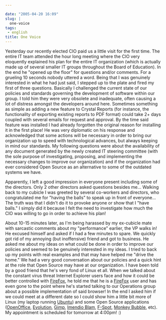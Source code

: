 ```yaml
---

date: "2005-04-20 16:09"
slug: |
  one-voice
tags:
 - english
title: One Voice
---
```


Yesterday our recently elected CIO paid us a little visit for the first
time. The entire IT team attended the hour long meeting where the CIO
very eloquently explained his plan for the entire IT organization (which
is actually made up of several smaller IT groups throughout the Board of
Education). In the end he "opened up the floor" for questions and/or
comments. For a grueling 10 seconds nobody uttered a word. Being that I
was genuinely interested in what he had just said, I stepped up to the
plate and fired my first of three questions. Basically I challenged the
current state of our policies and standards governing the development of
software within our group. I told him they were very obsolete and
inadequate, often causing a lot of distress amongst the developers
around here. Sometimes something as simple as adding a new feature to
Crystal Reports (for instance, the functionality of exporting existing
reports to PDF format) could take 2+ days coupled with several emails
for request and approval. By the time said feature was installed I had
already forgotten the original reason for installing it in the first
place! He was very diplomatic on his response and acknowledged that some
actions will be necessary in order to bring our organization up to speed
with technological advances, but always keeping in mind our standards.
My following questions were about the availability of any document
generated by the newly created IT steering committee (with the sole
purpose of investigating, proposing, and implementing the necessary
changes to improve our organization) and if the organization had ever
considered Open Source as an alternative to some of the outdated systems
we have.

Apparently, I left a good impression in everyone present including some
of the directors. Only 2 other directors asked questions besides me...
Walking back to my cubicle I was greeted by several co-workers and
directors, who congratulated me for "having the balls" to speak up in
front of everyone... The truth was that I didn't do it to provoke anyone
or show that I "have balls." I simply did it because I felt the need to
investigate how much the CIO was willing to go in order to achieve his
plan!

About 10-15 minutes later, as I'm being harassed by my ex-cubicle mate
with sarcastic comments about my "performance" earlier, the VP walks in!
He excused himself and asked if I had a few minutes to spare. We quickly
got rid of my annoying (but inoffensive) friend and got to business. He
asked me about my ideas on what could be done in order to improve our
policies and seemed to be genuinely interested in my ideas. I tried to
back up my points with real examples and that may have helped me "drive
the home." We had a very good conversation about our policies and a
quick hint at the role that Open Source may have at our organization. I
have been told by a good friend that he's very fond of Linux et all.
When we talked about the constant virus threat Internet Explorer users
face and how it could be better controlled with
[FireFox](http://www.mozilla.org/products/firefox/), he told me that he
is a [FireFox](http://www.mozilla.org/products/firefox/) user and has
even gone to the point where he's started talking to our Operations
group about a possible implementation of said browser! In the end I
asked him if we could meet at a different date so I could show him a
little bit more of Linux (my laptop running
[Ubuntu](http://www.ubuntulinux.org)) and some Open Source applications
([OpenOffice](http://www.openoffice.org/),
[Evolution](http://www.gnome.org/projects/evolution),
[Gimp](http://www.gimp.org/), [Imendio
Blam](http://www.imendio.com/projects/blam/),
[F-Spot](http://www.gnome.org/projects/f-spot), [Monkey
Bubble](http://home.gna.org/monkeybubble/screenshots.html), etc). My
appointment is scheduled for tomorrow at 4:00pm! :)
